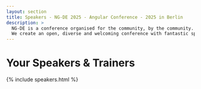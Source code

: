 ```yaml
---
layout: section
title: Speakers - NG-DE 2025 - Angular Conference - 2025 in Berlin
description: >
  NG-DE is a conference organised for the community, by the community.
  We create an open, diverse and welcoming conference with fantastic speakers and a warm and friendly environment.
---
```


# Your Speakers & Trainers

{% include speakers.html %}

